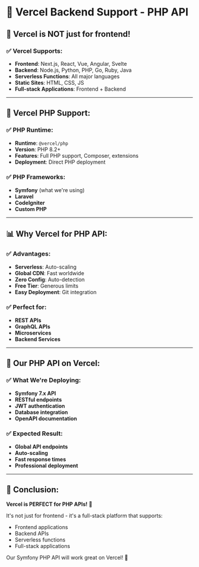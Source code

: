 # 🚀 Vercel Backend Support - PHP API

## 🎯 **Vercel is NOT just for frontend!**

### **✅ Vercel Supports:**

- **Frontend**: Next.js, React, Vue, Angular, Svelte
- **Backend**: Node.js, Python, PHP, Go, Ruby, Java
- **Serverless Functions**: All major languages
- **Static Sites**: HTML, CSS, JS
- **Full-stack Applications**: Frontend + Backend

---

## 🚀 **Vercel PHP Support:**

### **✅ PHP Runtime:**

- **Runtime**: `@vercel/php`
- **Version**: PHP 8.2+
- **Features**: Full PHP support, Composer, extensions
- **Deployment**: Direct PHP deployment

### **✅ PHP Frameworks:**

- **Symfony** (what we're using)
- **Laravel**
- **CodeIgniter**
- **Custom PHP**

---

## 📊 **Why Vercel for PHP API:**

### **✅ Advantages:**

- **Serverless**: Auto-scaling
- **Global CDN**: Fast worldwide
- **Zero Config**: Auto-detection
- **Free Tier**: Generous limits
- **Easy Deployment**: Git integration

### **✅ Perfect for:**

- **REST APIs**
- **GraphQL APIs**
- **Microservices**
- **Backend Services**

---

## 🚀 **Our PHP API on Vercel:**

### **✅ What We're Deploying:**

- **Symfony 7.x API**
- **RESTful endpoints**
- **JWT authentication**
- **Database integration**
- **OpenAPI documentation**

### **✅ Expected Result:**

- **Global API endpoints**
- **Auto-scaling**
- **Fast response times**
- **Professional deployment**

---

## 🎯 **Conclusion:**

**Vercel is PERFECT for PHP APIs!** 🚀

It's not just for frontend - it's a full-stack platform that supports:

- Frontend applications
- Backend APIs
- Serverless functions
- Full-stack applications

Our Symfony PHP API will work great on Vercel! 🚀
